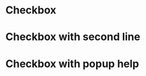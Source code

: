 <script setup>
import {YCheckbox} from 'bedrock-ui-vue3'
</script>

# Checkbox

<DemoContainer>
  <y-checkbox label="hello" :model-value='true' :required="true"></y-checkbox>
</DemoContainer>

# Checkbox with second line
<DemoContainer>
  <y-checkbox label="hello" label-extended="more text on label" :model-value='true' :required="true"></y-checkbox>
</DemoContainer>

# Checkbox with popup help
<DemoContainer>
  <y-checkbox 
    label="hello"
    label-extended="more text on label" 
    more-help-label="more-help"
    more-help-description="This is where more help can be"
    more-help-header="header"
    :model-value='true' 
    :required="true">
</y-checkbox>
</DemoContainer>
